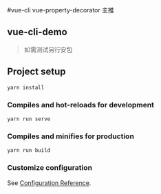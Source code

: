 #vue-cli vue-property-decorator 主推

## vue-cli-demo
> 如需测试另行安包
## Project setup
```
yarn install
```

### Compiles and hot-reloads for development
```
yarn run serve
```

### Compiles and minifies for production
```
yarn run build
```



### Customize configuration
See [Configuration Reference](https://cli.vuejs.org/config/).
